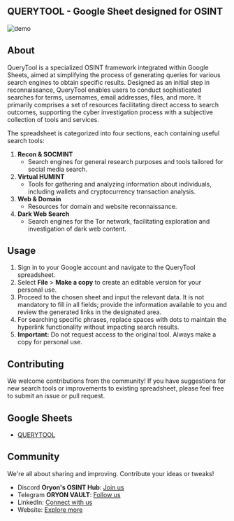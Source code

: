 ## QUERYTOOL - Google Sheet designed for OSINT

![demo](https://i.ibb.co/HGd7Ny7/querytools.png)


## **About**
     
QueryTool is a specialized OSINT framework integrated within Google Sheets, aimed at simplifying the process of generating queries for various search engines to obtain specific results. Designed as an initial step in reconnaissance, QueryTool enables users to conduct sophisticated searches for terms, usernames, email addresses, files, and more. It primarily comprises a set of resources facilitating direct access to search outcomes, supporting the cyber investigation process with a subjective collection of tools and services.

The spreadsheet is categorized into four sections, each containing useful search tools:

1. **Recon & SOCMINT**
   - Search engines for general research purposes and tools tailored for social media search.
2. **Virtual HUMINT**
   - Tools for gathering and analyzing information about individuals, including wallets and cryptocurrency transaction analysis.
3. **Web & Domain**
   - Resources for domain and website reconnaissance.
4. **Dark Web Search**
   - Search engines for the Tor network, facilitating exploration and investigation of dark web content.

## **Usage**

1. Sign in to your Google account and navigate to the QueryTool spreadsheet.
2. Select **File** > **Make a copy** to create an editable version for your personal use.
3. Proceed to the chosen sheet and input the relevant data. It is not mandatory to fill in all fields; provide the information available to you and review the generated links in the designated area.
4. For searching specific phrases, replace spaces with dots to maintain the hyperlink functionality without impacting search results.
5. **Important:** Do not request access to the original tool. Always make a copy for personal use.

## Contributing

We welcome contributions from the community! If you have suggestions for new search tools or improvements to existing spreadsheet, please feel free to submit an issue or pull request.

## Google Sheets

- [QUERYTOOL](https://docs.google.com/spreadsheets/d/1_x3PXGOahhKT3-ePaWhb3hM1dVxjmBvsVlw6D6lilTQ/edit?usp=sharing)

## Community

We're all about sharing and improving. Contribute your ideas or tweaks!

- Discord **Oryon's OSINT Hub**: [Join us](https://discord.gg/3P5G4dDw#)
- Telegram **ORYON VAULT**: [Follow us](https://t.me/oryonvault)
- LinkedIn: [Connect with us](https://www.linkedin.com/company/oryon-systems)
- Website: [Explore more](https://oryon.systems#)



